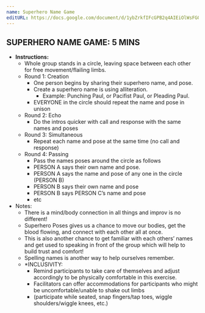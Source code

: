 ```yaml
---
name: Superhero Name Game
editURL: https://docs.google.com/document/d/1ybZrkfIFcGPB2q4AIEiOlWsFGQ5fFaroAjWVK8hyI2Q/edit
---
```


## SUPERHERO NAME GAME: 5 MINS

* **Instructions:**  
  * Whole group stands in a circle, leaving space between each other for free movement/flailing limbs.   
  * Round 1: Creation  
    * One person begins by sharing their superhero name, and pose.   
    * Create a superhero name is using alliteration.   
      * Example: Punching Paul, or Pacifist Paul, or Pleading Paul.  
    * EVERYONE in the circle should repeat the name and pose in unison  
  * Round 2: Echo  
    * Do the intros quicker with call and response with the same names and poses  
  * Round 3: Simultaneous  
    * Repeat each name and pose at the same time (no call and response)  
  * Round 4: Passing  
    * Pass the names poses around the circle as follows  
    * PERSON A says their own name and pose.  
    * PERSON A says the name and pose of any one in the circle (PERSON B)  
    * PERSON B says their own name and pose  
    * PERSON B says PERSON C’s name and pose  
    * etc  
* Notes:    
  * There is a mind/body connection in all things and improv is no different\!    
  * Superhero Poses gives us a chance to move our bodies, get the blood flowing, and connect with each other all at once.    
  * This is also another chance to get familiar with each others’ names and get used to speaking in front of the group which will help to build trust and comfort\!  
  * Spelling names is another way to help ourselves remember.   
  * \*INCLUSIVITY:   
    * Remind participants to take care of themselves and adjust accordingly to be physically comfortable in this exercise.    
    * Facilitators can offer accommodations for participants who might be uncomfortable/unable to shake out limbs   
    * (participate while seated, snap fingers/tap toes, wiggle shoulders/wiggle knees, etc.)

##